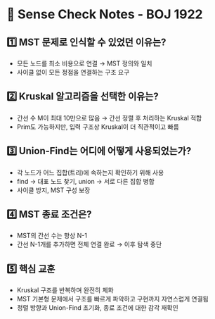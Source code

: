 # 📌 Sense Check Notes - BOJ 1922

## 1️⃣ MST 문제로 인식할 수 있었던 이유는?

- 모든 노드를 최소 비용으로 연결 → MST 정의와 일치
- 사이클 없이 모든 정점을 연결하는 구조 요구

## 2️⃣ Kruskal 알고리즘을 선택한 이유는?

- 간선 수 M이 최대 10만으로 많음 → 간선 정렬 후 처리하는 Kruskal 적합
- Prim도 가능하지만, 입력 구조상 Kruskal이 더 직관적이고 빠름

## 3️⃣ Union-Find는 어디에 어떻게 사용되었는가?

- 각 노드가 어느 집합(트리)에 속하는지 확인하기 위해 사용
- find → 대표 노드 찾기, union → 서로 다른 집합 병합
- 사이클 방지, MST 구성 보장

## 4️⃣ MST 종료 조건은?

- MST의 간선 수는 항상 N-1
- 간선 N-1개를 추가하면 전체 연결 완료 → 이후 탐색 중단

## 5️⃣ 핵심 교훈

- Kruskal 구조를 반복하며 완전히 체화
- MST 기본형 문제에서 구조를 빠르게 파악하고 구현까지 자연스럽게 연결됨
- 정렬 방향과 Union-Find 초기화, 종료 조건에 대한 감각 재확인
